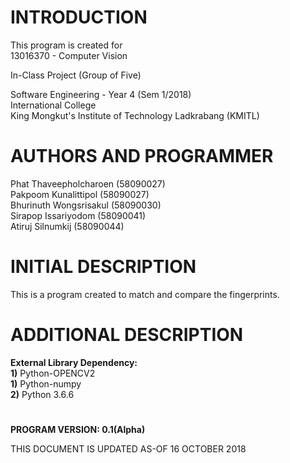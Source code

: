 # INTRODUCTION

  This program is created for <br>
  13016370 - Computer Vision<br>
  
  In-Class Project (Group of Five)<br>

  Software Engineering - Year 4 (Sem 1/2018)<br>
  International College<br>
  King Mongkut's Institute of Technology Ladkrabang (KMITL)<br>

# AUTHORS AND PROGRAMMER
  Phat Thaveepholcharoen (58090027)<br>
  Pakpoom Kunalittipol (58090027)<br>
  Bhurinuth Wongsrisakul (58090030)<br>
  Sirapop Issariyodom (58090041)<br>
  Atiruj Silnumkij (58090044)<br>

# INITIAL DESCRIPTION

  This is a program created to match and compare the fingerprints.

# ADDITIONAL DESCRIPTION

  **External Library Dependency:**<br>
  **1)** Python-OPENCV2 <br>
  **1)** Python-numpy <br>
  **2)** Python 3.6.6<br>
# 
**PROGRAM VERSION: 0.1(Alpha)<br>**

THIS DOCUMENT IS UPDATED AS-OF 16 OCTOBER 2018<br>
